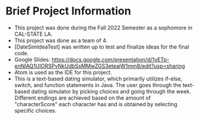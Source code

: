 # Brief Project Information  
- This project was done during the Fall 2022 Semester as a sophomore in CAL-STATE LA.
- This project was done as a team of 4.
- [DateSimIdeaTest] was written up to test and finalize ideas for the final code.
- Google Slides: https://docs.google.com/presentation/d/1vETp-enNlAQ1UIORSPvNkUdbSsMMwZGS3eteajW1mm8/edit?usp=sharing
- Atom is used as the IDE for this project.
- This is a text-based dating simulator, which primarily utilizes if-else, switch, and function statements in Java. The user goes through the text-based
 dating simulator by picking choices and going through the week. Different endings are achieved based on the amount of "characterScore" each character has
 and is obtained by selecting specific choices.
